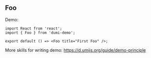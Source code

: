
## Foo

Demo:

```tsx
import React from 'react';
import { Foo } from 'dumi-demo';

export default () => <Foo title="First Foo" />;
```

More skills for writing demo: https://d.umijs.org/guide/demo-principle
